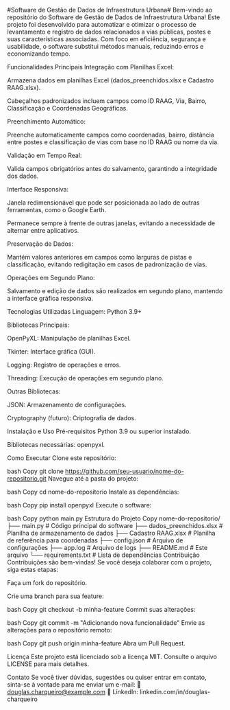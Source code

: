#Software de Gestão de Dados de Infraestrutura Urbana#
Bem-vindo ao repositório do Software de Gestão de Dados de Infraestrutura Urbana! Este projeto foi desenvolvido para automatizar e otimizar o processo de levantamento e registro de dados relacionados a vias públicas, postes e suas características associadas. Com foco em eficiência, segurança e usabilidade, o software substitui métodos manuais, reduzindo erros e economizando tempo.

Funcionalidades Principais
Integração com Planilhas Excel:

Armazena dados em planilhas Excel (dados_preenchidos.xlsx e Cadastro RAAG.xlsx).

Cabeçalhos padronizados incluem campos como ID RAAG, Via, Bairro, Classificação e Coordenadas Geográficas.

Preenchimento Automático:

Preenche automaticamente campos como coordenadas, bairro, distância entre postes e classificação de vias com base no ID RAAG ou nome da via.

Validação em Tempo Real:

Valida campos obrigatórios antes do salvamento, garantindo a integridade dos dados.

Interface Responsiva:

Janela redimensionável que pode ser posicionada ao lado de outras ferramentas, como o Google Earth.

Permanece sempre à frente de outras janelas, evitando a necessidade de alternar entre aplicativos.

Preservação de Dados:

Mantém valores anteriores em campos como larguras de pistas e classificação, evitando redigitação em casos de padronização de vias.

Operações em Segundo Plano:

Salvamento e edição de dados são realizados em segundo plano, mantendo a interface gráfica responsiva.

Tecnologias Utilizadas
Linguagem: Python 3.9+

Bibliotecas Principais:

OpenPyXL: Manipulação de planilhas Excel.

Tkinter: Interface gráfica (GUI).

Logging: Registro de operações e erros.

Threading: Execução de operações em segundo plano.

Outras Bibliotecas:

JSON: Armazenamento de configurações.

Cryptography (futuro): Criptografia de dados.

Instalação e Uso
Pré-requisitos
Python 3.9 ou superior instalado.

Bibliotecas necessárias: openpyxl.

Como Executar
Clone este repositório:

bash
Copy
git clone https://github.com/seu-usuario/nome-do-repositorio.git
Navegue até a pasta do projeto:

bash
Copy
cd nome-do-repositorio
Instale as dependências:

bash
Copy
pip install openpyxl
Execute o software:

bash
Copy
python main.py
Estrutura do Projeto
Copy
nome-do-repositorio/
├── main.py                # Código principal do software
├── dados_preenchidos.xlsx  # Planilha de armazenamento de dados
├── Cadastro RAAG.xlsx      # Planilha de referência para coordenadas
├── config.json             # Arquivo de configurações
├── app.log                 # Arquivo de logs
├── README.md               # Este arquivo
└── requirements.txt        # Lista de dependências
Contribuição
Contribuições são bem-vindas! Se você deseja colaborar com o projeto, siga estas etapas:

Faça um fork do repositório.

Crie uma branch para sua feature:

bash
Copy
git checkout -b minha-feature
Commit suas alterações:

bash
Copy
git commit -m "Adicionando nova funcionalidade"
Envie as alterações para o repositório remoto:

bash
Copy
git push origin minha-feature
Abra um Pull Request.

Licença
Este projeto está licenciado sob a licença MIT. Consulte o arquivo LICENSE para mais detalhes.

Contato
Se você tiver dúvidas, sugestões ou quiser entrar em contato, sinta-se à vontade para me enviar um e-mail:
📧 douglas.charqueiro@example.com
🔗 LinkedIn: linkedin.com/in/douglas-charqueiro
